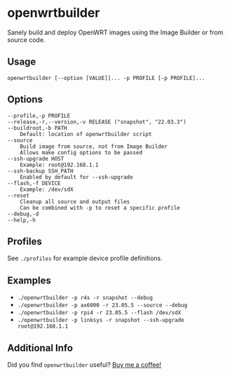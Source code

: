 # openwrtbuilder

Sanely build and deploy OpenWRT images using the Image Builder or from source code.

## Usage

`openwrtbuilder [--option [VALUE]]... -p PROFILE [-p PROFILE]...`

## Options

```(text)
--profile,-p PROFILE
--release,-r,--version,-v RELEASE ("snapshot", "22.03.3")
--buildroot,-b PATH
    Default: location of openwrtbuilder script
--source
    Build image from source, not from Image Builder
    Allows make config options to be passed
--ssh-upgrade HOST
    Example: root@192.168.1.1
--ssh-backup SSH_PATH
    Enabled by default for --ssh-upgrade
--flash,-f DEVICE
    Example: /dev/sdX
--reset
    Cleanup all source and output files
    Can be combined with -p to reset a specific profile
--debug,-d
--help,-h
```

## Profiles

See `./profiles` for example device profile definitions.

## Examples

* `./openwrtbuilder -p r4s -r snapshot --debug`
* `./openwrtbuilder -p ax6000 -r 23.05.5 --source --debug`
* `./openwrtbuilder -p rpi4 -r 23.05.5 --flash /dev/sdX`
* `./openwrtbuilder -p linksys -r snapshot --ssh-upgrade root@192.168.1.1`

## Additional Info

Did you find `openwrtbuilder` useful? [Buy me a coffee!](https://paypal.me/bryanroessler)
